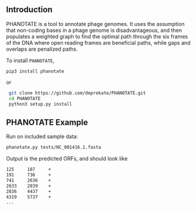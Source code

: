 Introduction
------------

PHANOTATE is a tool to annotate phage genomes.  It uses the assumption that non-coding
bases in a phage genome is disadvantageous, and then populates a weighted graph to
find the optimal path through the six frames of the DNA where open reading frames
are beneficial paths, while gaps and overlaps are penalized paths.

To install `PHANOTATE`,
```
pip3 install phanotate
```

or

```sh
 git clone https://github.com/deprekate/PHANOTATE.git
 cd PHANOTATE
 python3 setup.py install
```


PHANOTATE Example
--------------

Run on included sample data:
```sh
phanotate.py tests/NC_001416.1.fasta 
```
Output is the predicted ORFs, and should look like
```sh
125     187     +
191     736     +
741     2636    +
2633    2839    +
2836    4437    +
4319    5737    +
...
```

